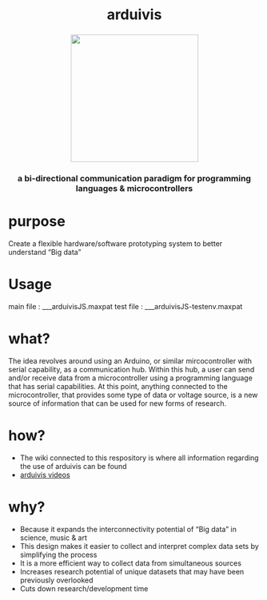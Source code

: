

<h1 align="center">arduivis</h1>
<h3 align="center">
  <img height="255" width="255" src="http://i.imgur.com/VAooaxY.png"/>
</h3>
<h3 align="center">a bi-directional communication paradigm for programming languages & microcontrollers</h3>

purpose
========
Create a flexible hardware/software prototyping system to better understand “Big data”

Usage
========
main file : ___arduivisJS.maxpat
test file : ___arduivisJS-testenv.maxpat

what?
========
The idea revolves around using an Arduino, or similar mircocontroller with serial capability, as a communication hub. Within this hub, a user can send and/or receive data from a microcontroller using a programming language that has serial
capabilities. At this point, anything connected to the microcontroller, that provides some type of data or voltage source, is a new source of information that can be used for new forms of research.

how?
========
- The wiki connected to this respository is where all information regarding the use of arduivis can be found
- <a href="https://vimeopro.com/cskonopka/arduivis">arduivis videos</a>

why?
========
- Because it expands the interconnectivity potential of “Big data” in science, music & art
- This design makes it easier to collect and interpret complex data sets by simplifying the process
- It is a more efficient way to collect data from simultaneous sources
- Increases research potential of unique datasets that may have been previously overlooked
- Cuts down research/development time




